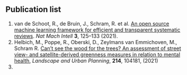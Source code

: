 ## Publication list

1. van de Schoot, R., de Bruin, J., Schram, R. et al. [An open source machine learning framework for efficient and transparent systematic reviews](https://doi.org/10.1038/s42256-020-00287-7). *Nat Mach Intell* **3**, 125–133 (2021).
2. Helbich, M., Poppe, R., Oberski, D., Zeylmans van Emmichoven, M., Schram R. [Can’t see the wood for the trees? An assessment of street view- and satellite-derived greenness measures in relation to mental health](https://doi.org/10.1016/j.landurbplan.2021.104181), *Landscape and Urban Planning*, **214**, 104181, (2021)
3. 
